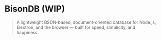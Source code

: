 # BisonDB (WIP)

> A lightweight BSON-based, document-oriented database for Node.js, Electron, and the browser — built for speed, simplicity, and happiness.